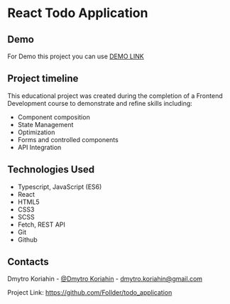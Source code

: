 # React Todo Application

## Demo

For Demo this project you can use [DEMO LINK](https://follder.github.io/todo_application//)

## Project timeline

This educational project was created during the completion of a Frontend Development course to demonstrate and refine skills including:

- Component composition
- State Management
- Optimization
- Forms and controlled components
- API Integration

## Technologies Used

- Typescript, JavaScript (ES6)
- React
- HTML5
- CSS3
- SCSS
- Fetch, REST API
- Git
- Github

## Contacts

Dmytro Koriahin - [@Dmytro Koriahin](https://github.com/Follder) - [dmytro.koriahin@gmail.com](mailto:dmytro.koriahin@gmail.com)

Project Link: https://github.com/Follder/todo_application
